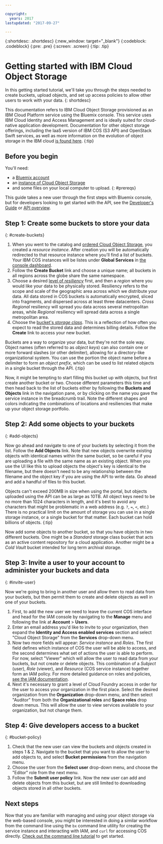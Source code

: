 ```yaml
---

copyright:
  years: 2017
lastupdated: "2017-09-27"

---
```

{:shortdesc: .shortdesc}
{:new_window: target="_blank"}
{:codeblock: .codeblock}
{:pre: .pre}
{:screen: .screen}
{:tip: .tip}


# Getting started with IBM Cloud Object Storage
In this getting started tutorial, we'll take you through the steps needed to create buckets, upload objects, and set up access policies to allow other users to work with your data.
{: shortdesc}

This documentation refers to IBM Cloud Object Storage provisioned as an IBM Cloud Platform service using the Bluemix console. This service uses IBM Cloud Identity and Access Management and is ideally suited for cloud-native application development.  Documentation for other object storage offerings, including the IaaS version of IBM COS (S3 API) and OpenStack Swift services, as well as more information on the evolution of object storage in the IBM cloud [is found here](/docs/services/cloud-object-storage/about-cos.html).
{:tip}

## Before you begin
You'll need:
  * a [Bluemix account](https://console.bluemix.net/registration/)
  * an [instance of Cloud Object Storage](/docs/services/cloud-object-storage/basics/order-storage.html)
  * and some files on your local computer to upload.
{: #prereqs}

This guide takes a new user through the first steps with Bluemix console, but for developers looking to get started with the API, see the  [Developer's Guide](/docs/services/cloud-object-storage/basics/developers.html) or [API overview](/docs/services/cloud-object-storage/api-reference/about-compatibility-api.html).

## Step 1: Create some buckets to store your data
{: #create-buckets}

  1. When you went to the catalog and [ordered Cloud Object Storage](/docs/services/cloud-object-storage/basics/order-storage.html), you created a _resource instance_. After creation you will be automatically redirected to that resource instance where you'll find a list of buckets. Your IBM COS instances will be listes under **Global Services** in [the console dashboard](/dashboard/apps).
  2. Follow the **Create Bucket** link and choose a unique name; all buckets in all regions across the globe share the same namespace.
  3. Choose a desired [level of _resiliency_](/docs/services/cloud-object-storage/basics/endpoints.html) first, and then a _region_ where you would like your data to be physically stored. Resiliency refers to the scope and scale of the geographic area across which we distribute your data. All data stored in COS buckets is automatically encrypted, sliced into fragments, and dispersed across at least three datacenters.  _Cross Regional_ resiliency will spread you data across several metropolitan areas, while _Regional_ resiliency will spread data across a single metropolitan area.
  4. Choose the [bucket's _storage class_](/docs/services/cloud-object-storage/basics/classes.html). This is a reflection of how often you expect to read the stored data and determines billing details. Follow the **Create** link to access your new bucket.

  Buckets are a way to organize your data, but they're not the sole way. Object names (often referred to as _object keys_) can also contain one or more forward slashes (or other delimiter), allowing for a directory-like organizational system. You can use the portion the object name before a delimiter to form an _object prefix_, which can be used to list related objects in a single bucket through the API.
{:tip}

Now, it might be tempting to start filling this bucket up with objects, but first create another bucket or two.  Choose different parameters this time and then head back to the list of buckets either by following the **Buckets and Objects** link in the navigation pane, or by clicking on the name you gave the service instance in the breadcrumb trail. Note the different shapes and colors indicating the combinations of locations and resiliencies that make up your object storage portfolio.

## Step 2: Add some objects to your buckets
{: #add-objects}

Now go ahead and navigate to one of your buckets by selecting it from the list.  Follow the **Add Objects** link. Note that new objects overwrite existing objects with identical names within the same bucket, so be careful if you are uploading a file with the same name as an existing object.  When you use the UI like this to upload objects the object's key is identical to the filename, but there doesn't need to be any relationship between the filename and the object key if you are using the API to write data.  Go ahead and add a handful of files to this bucket.

Objects can't exceed 200MB in size when using the portal, but objects uploaded using the API can be as large as 10TB. All object keys need to be no more than 1024 characters in length, and it's best to avoid any characters that might be problematic in a web address (e.g. `?`, `=`, `<`, etc.) There is no practical limit on the amount of storage you can use in a single storage instance, or a single bucket for that matter.  Each bucket can hold billions of objects.
{:tip}

Now add some objects to another bucket, so that you have objects in two different buckets.  One might be a _Standard_ storage class bucket that acts as an active content repository for a cloud application.  Another might be a _Cold Vault_ bucket intended for long term archival storage.

## Step 3: Invite a user to your account to administer your buckets and data
{: #invite-user}

Now we're going to bring in another user and allow them to read data from your buckets, but then permit them to create and delete objects as well in one of your buckets.

  1. First, to add the new user we need to leave the current COS interface and head for the IAM console by navigating to the **Manage** menu and following the link at **Account** > **Users**.
  2. Enter an email address you'd like to invite to your organization, then expand the **Identity and Access enabled services** section and select "Cloud Object Storage" from the **Services** drop-down menu.
  3. Now two more fields will appear: _Service instance_ and _Roles_. The first field defines which instance of COS the user will be able to access, and the second determines what set of actions the user is able to perform. For now, select "Viewer" which will allow the user to read data from your buckets, but not create or delete objects. This combination of a _Subject_ (user), _Role_ (viewer), and _Resource_ (COS service instance) together form an IAM policy. For more detailed guidance on roles and policies, [see the IAM documentation](/docs/iam/users_roles.html).
  4. Next it's necessary to grant a level of Cloud Foundry access in order for the user to access your organization in the first place.  Select the desired organization from the **Organization** drop-down menu, and then select "Auditor" from both the **Organizational roles** and **Space roles** drop down menus.  This will allow the user to view services available to your organization, but not change them.

## Step 4: Give developers access to a bucket
{: #bucket-policy}

  1. Check that the new user can view the buckets and objects created in steps 1 & 2. Navigate to the bucket that you want to allow the user to add objects to, and select **Bucket permissions** from the navigation menu.
  2. Choose the user from the **Select user** drop-down menu, and choose the "Editor" role from the next menu.
  3. Follow the **Submit user policy** link. Now the new user can add and delete objects from this bucket, but are still limited to downloading objects stored in all other buckets.

## Next steps

Now that you are familiar with managing and using your object storage via the web-based console, you might be interested in doing a similar workflow from the command line using  the `bx` command line utility for creating the service instance and interacting with IAM, and `curl` for accessing COS directly. [Check out the command line tutorial](/docs/services/cloud-object-storage/tutorials/getting-started.html) to get started.
